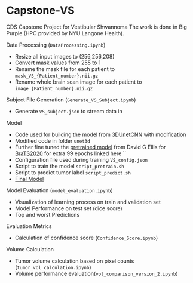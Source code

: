 # Capstone-VS
CDS Capstone Project for Vestibular Shwannoma
The work is done in Big Purple (HPC provided by NYU Langone Health).





Data Processing (`DataProcessing.ipynb`)
- Resize all input images to (256,256,208)
- Convert mask values from 255 to 1
- Rename the mask file for each patient to `mask_VS_{Patient_number}.nii.gz`
- Rename whole brain scan image for each patient to `image_{Patient_number}.nii.gz`


Subject File Generation (`Generate_VS_Subject.ipynb`)
- Generate `VS_subject.json` to stream data in


Model 
- Code used for building the model from [3DUnetCNN](https://github.com/ellisdg/3DUnetCNN) with modification
- Modified code in folder `unet3d`
- Further fine tuned the [pretrained model](https://zenodo.org/record/4289225#.YbqM2S-B2Cc) from David G Ellis for [BraTS2020](https://www.med.upenn.edu/cbica/brats2020/data.html)  for extra 99 epochs linked here ``
- Configuration file used during training `VS_config.json`
- Script to train the model `script_pretrain.sh`
- Script to predict tumor label `script_predict.sh`
- [Final Model](https://drive.google.com/file/d/1qC04-SPZOyn4IxmmzPHVJI1VrFHbBxmo/view?usp=sharing)


Model Evaluation (`model_evaluation.ipynb`)
- Visualization of learning process on train and validation set 
- Model Performance on test set (dice score)
- Top and worst Predictions

Evaluation Metrics 
- Calculation of confidence score (`Confidence_Score.ipynb`)

Volume Calculation 
- Tumor volume calculation based on pixel counts (`tumor_vol_calculation.ipynb`)
- Volume performance evaluation(`vol_comparison_version_2.ipynb`)
    
